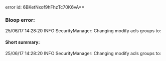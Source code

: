 error id: 6BKetNxof9hFhzTc70K6vA==
### Bloop error:

25/06/17 14:28:20 INFO SecurityManager: Changing modify acls groups to:
#### Short summary: 

25/06/17 14:28:20 INFO SecurityManager: Changing modify acls groups to: